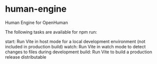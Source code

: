 # human-engine
Human Engine for OpenHuman

The following tasks are available for npm run:

start: Run Vite in host mode for a local development environment (not included in production build)
watch: Run Vite in watch mode to detect changes to files during development
build: Run Vite to build a production release distributable

